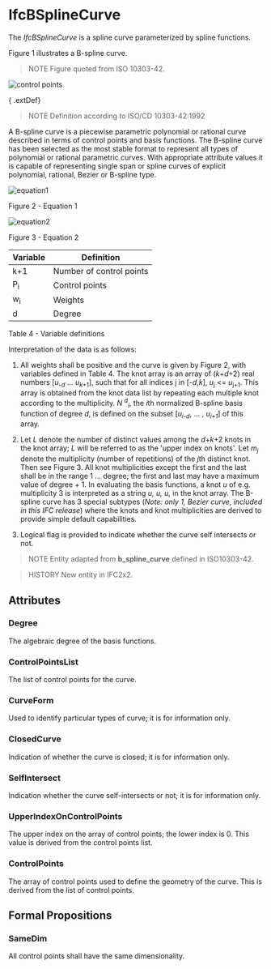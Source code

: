 # IfcBSplineCurve

The _IfcBSplineCurve_ is a spline curve parameterized by spline functions.
<!-- end of short definition -->


Figure 1 illustrates a B-spline curve.

> NOTE Figure quoted from ISO 10303-42.

![control points](../../../../figures/ifcbsplinecurve-fig1.gif "Figure 1 — B-spline curve")

{ .extDef}
> NOTE Definition according to ISO/CD 10303-42:1992

A B-spline curve is a piecewise parametric polynomial or rational curve described in terms of control points and basis functions. The B-spline curve has been selected as the most stable format to represent all types of polynomial or rational parametric curves. With appropriate attribute values it is capable of representing single span or spline curves of explicit polynomial, rational, Bezier or B-spline type.

![equation1](../../../../figures/ifcbsplinecurve-math1.gif)

Figure 2 - Equation 1

![equation2](../../../../figures/ifcbsplinecurve-math2.gif)

Figure 3 - Equation 2

Variable | Definition
---|---
k+1 | Number of control points
P<sub>i</sub> | Control points
w<sub>i</sub> | Weights
d | Degree

Table 4 - Variable definitions

Interpretation of the data is as follows:

 1. All weights shall be positive and the curve is given by Figure 2, with variables defined in Table 4. The knot array is an array of (<em>k</em>+<em>d</em>+2) real numbers
[<em>u</em><sub>-<em>d</em></sub> ... <em>u</em><sub><em>k</em>+1</sub>], such that for all indices j in
[-<em>d</em>,<em>k</em>], <em>u</em><sub>j</sub> <= <em>u</em><sub>j+1</sub>. This array is obtained from the knot
data list by repeating each multiple knot according to the multiplicity. <em>N <sup>d</sup><sub>i</sub></em>, the
<em>i</em>th normalized B-spline basis function of degree <em>d</em>, is defined on the subset
[<em>u<sub>i-d</sub></em>, ... , <em>u<sub>i+1</sub></em>] of this array.</p>
 2. Let <em>L</em> denote the number of distinct values among the <em>d</em>+<em>k</em>+2
knots in the knot array; <em>L</em> will be referred to as the 'upper index on knots'. Let <em>m<sub>j</sub></em>
denote the multiplicity (number of repetitions) of the <em>j</em>th distinct knot. Then see Figure 3. All knot multiplicities except the first and the last shall be in the range 1 ... degree; the first and last may have a maximum value of degree + 1. In evaluating the basis functions, a knot <em>u</em> of e.g. multiplicity 3 is interpreted as a string <em>u, u, u,</em> in the knot array. The B-spline curve has 3 special
subtypes (<em>Note: only 1, Bezier curve, included in this IFC release</em>) where the knots and knot multiplicities are derived to provide simple default capabilities.</p>
 3. Logical flag is provided to indicate whether the curve self intersects or not.

> NOTE Entity adapted from **b_spline_curve** defined in ISO10303-42.

> HISTORY New entity in IFC2x2.

## Attributes

### Degree
The algebraic degree of the basis functions.

### ControlPointsList
The list of control points for the curve.

### CurveForm
Used to identify particular types of curve; it is for information only.

### ClosedCurve
Indication of whether the curve is closed; it is for information only.

### SelfIntersect
Indication whether the curve self-intersects or not; it is for information only.

### UpperIndexOnControlPoints
The upper index on the array of control points; the lower index is 0.
This value is derived from the control points list.

### ControlPoints
The array of control points used to define the geometry of the curve. This is derived from the list of control points.

## Formal Propositions

### SameDim
All control points shall have the same dimensionality.
